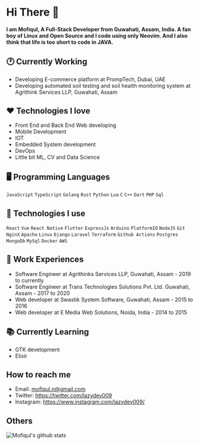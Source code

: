 # Hi There 👋
#### I am Mofiqul, A Full-Stack Developer from Guwahati, Assam, India. A fan boy of Linux and Open Source and I code using only Neovim. And I also think that life is too short to code in JAVA.

## 🕐 Currently Working
- Developing E-commerce platform at PrompTech, Dubai, UAE
- Developing automated soil  testing and soil health monitoring system at Agrithink Services LLP, Guwahati, Assam   
## ❤️ Technologies I love 
- Front End and Back End Web developing
- Mobile Development
- IOT 
- Embedded System development 
- DevOps
- Little bit ML, CV and Data Science 

## 🖥️ Programming Languages
`JavaScript` `TypeScript` `Golang` `Rust` `Python` `Lua` `C` `C++` `Dart` `PHP` `Sql`


## 🧰 Technologies I use
`React` `Vue` `React Native` `Flutter` `ExpressJs` `Arduino` `PlatformIO` `NodeJS` `Git` `NginX` `Apache` `Linux` `Django` `Laravel` `Terraform` `Github Actions` `Postgres` `MongoDb` `MySql` `Docker` `AWS` 

## 👷 Work Experiences
- Software Engineer at Agrithinks Services LLP, Guwahati, Assam - 2019 to currently
- Software Engineer at Trans Technologies Solutions Pvt. Ltd. Guwahati, Assam - 2017 to 2020
- Web developer at Swastik System Software, Guwahati, Assam - 2015 to 2016
- Web developer at E Media Web Solutions, Noida, India - 2014 to 2015

## 📚 Currently Learning 
- GTK development
- Elixir
## How to reach me
- Email: mofiqul.n@gmail.com
- Twitter: https://twitter.com/lazydev009
- Instagram: https://www.instagram.com/lazydev009/


## Others
![Mofiqul's github stats](https://github-readme-stats.vercel.app/api?username=Mofiqul&show_icons=true)
 
 
